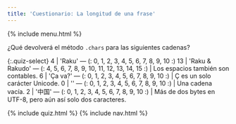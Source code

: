 ```yaml
---
title: 'Cuestionario: La longitud de una frase'
---
```


{% include menu.html %}

¿Qué devolverá el método `.chars` para las siguientes cadenas?

{:.quiz-select}
4 | &apos;Raku&apos; — (: 0, 1, 2, 3, 4, 5, 6, 7, 8, 9, 10 :)
13 | &apos;Raku & Rakudo&apos; — (: 4, 5, 6, 7, 8, 9, 10, 11, 12, 13, 14, 15 :) | Los espacios también son contables.
6 | &apos;Ça va?&apos; — (: 0, 1, 2, 3, 4, 5, 6, 7, 8, 9, 10 :) | Ç es un solo carácter Unicode.
0 | &apos;&apos; — (: 0, 1, 2, 3, 4, 5, 6, 7, 8, 9, 10 :) | Una cadena vacía.
2 | &apos;中国&apos; — (: 0, 1, 2, 3, 4, 5, 6, 7, 8, 9, 10 :) | Más de dos bytes en UTF-8, pero aún así solo dos caracteres.

{% include quiz.html %}
{% include nav.html %}